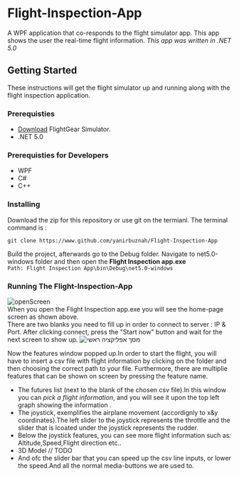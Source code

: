 # Flight-Inspection-App
A WPF application that co-responds to the flight simulator app.
This app shows the user the real-time flight information. *This app was written in .NET 5.0*
## Getting Started
These instructions will get the flight simulator up and running along with the flight inspection application.
### Prerequisties

* [Download](https://www.flightgear.org) FlightGear Simulator.
* .NET 5.0
### Prerequisties for Developers
* WPF
* C#
* C++
### Installing
Download the zip for this repository or use git on the termianl. The terminal command is :
```
git clone https://www.github.com/yanirbuznah/Flight-Inspection-App
```
Build the project, afterwards go to the Debug folder. Navigate to net5.0-windows folder and then open the **Flight Inspection app.exe**<br/>
```Path: Flight Inspection App\bin\Debug\net5.0-windows```

### Running The Flight-Inspection-App
![openScreen](https://user-images.githubusercontent.com/56928005/114165321-fdc7a200-9934-11eb-8bcf-17ff7ebb48a8.png)<br/>
When you open the Flight Inspection app.exe you will see the home-page screen as shown above.<br/>
There are two blanks you need to fill up in order to connect to server : IP & Port.
After clicking connect, press the "Start now" button and wait for the next screen to show up.
![מסך אפליקציה ראשי](https://user-images.githubusercontent.com/56928005/113912864-4d4a8880-97e4-11eb-875f-d2ad7d022f12.png)<br/>

Now the features window popped up.In order to start the flight, you will have to insert a csv file with flight information by clicking on the folder and then choosing the correct path to your file.
Furthermore, there are multiplie features that can be shown on screen by pressing the feature name.
* The futures list (next to the blank of the chosen csv file).In this window you can *pick a flight information*, and you will see it upon the top left graph showing the information .
* The joystick, exemplifies the airplane movement (accordignly to x&y coordinates).The left slider to the joystick represents the throttle and the slider that is lcoated under the joystick represents the rudder.
* Below the joystick features, you can see more flight information such as: Altitude,Speed,Flight direction etc..
* 3D Model // TODO
* And ofc the slider bar that you can speed up the csv line inputs, or lower the speed.And all the normal media-buttons we are used to.
